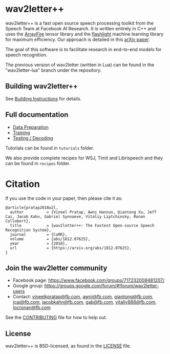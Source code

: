 # wav2letter++

wav2letter++ is a fast open source speech processing toolkit from the Speech Team at Facebook AI Research.
It is written entirely in C++ and uses the [ArrayFire](https://github.com/arrayfire/arrayfire) tensor library and the [flashlight](https://github.com/facebookresearch/flashlight) machine learning library for maximum efficiency.
Our approach is detailed in this [arXiv paper](https://arxiv.org/abs/1812.07625).

The goal of this software is to facilitate research in end-to-end models for speech recognition.

The previous version of wav2letter (written in Lua) can be found in the "wav2letter-lua" branch under the repository.

## Building wav2letter++
See [Building Instructions](docs/installation.md) for details.

## Full documentation
- [Data Preparation](docs/data_prep.md)
- [Training](docs/train.md)
- [Testing / Decoding](docs/decoder.md)

Tutorials can be found in `tutorials` folder.

We also provide complete recipes for WSJ, Timit and Librispeech and they can be found in `recipes` folder.

# Citation

If you use the code in your paper, then please cite it as:

```
@article{pratap2018w2l,
  author          = {Vineel Pratap, Awni Hannun, Qiantong Xu, Jeff Cai, Jacob Kahn, Gabriel Synnaeve, Vitaliy Liptchinsky, Ronan Collobert},
  title           = {wav2letter++: The Fastest Open-source Speech Recognition System},
  journal         = {CoRR},
  volume          = {abs/1812.07625},
  year            = {2018},
  url             = {https://arxiv.org/abs/1812.07625},
}
```

## Join the wav2letter community
* Facebook page: https://www.facebook.com/groups/717232008481207/
* Google group: https://groups.google.com/forum/#!forum/wav2letter-users
* Contact: vineelkpratap@fb.com, awni@fb.com, qiantong@fb.com, jcai@fb.com, jacobkahn@fb.com, gab@fb.com, vitaliy888@fb.com, locronan@fb.com

See the [CONTRIBUTING](CONTRIBUTING.md) file for how to help out.

## License
wav2letter++ is BSD-licensed, as found in the [LICENSE](LICENSE) file.
